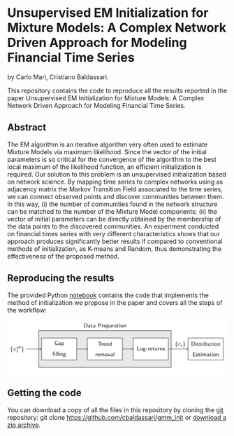 # Unsupervised EM Initialization for Mixture Models: A Complex Network Driven Approach for Modeling Financial Time Series

by
Carlo Mari,
Cristiano Baldassari.

This repository contains the code to reproduce all the results reported in the paper Unsupervised EM Initialization for Mixture Models: A Complex Network Driven Approach for Modeling Financial Time Series.

## Abstract

The EM algorithm is an iterative algorithm very often used to estimate Mixture Models via maximum likelihood. Since the vector of the initial parameters is so critical for the convergence of the algorithm to the best local maximum of the likelihood function, an efficient initialization is required. Our solution to this problem is an unsupervised initialization based on network science. By mapping time series to complex networks using as adjacency matrix the Markov Transition Field associated to the time series, we can connect observed points and discover communities between them. In this way, (i) the number of communities found in the network structure can be matched to the number of the Mixture Model components; (ii) the vector of initial parameters can be directly obtained by the membership of the data points to the discovered communities. An experiment conducted on financial times series with very different characteristics shows that
our approach produces significantly better results if compared to conventional methods of initialization, as K-means and Random, thus demonstrating the effectiveness of the proposed method.

## Reproducing the results

The provided Python [notebook](https://github.com/cbaldassari/gmm_init/blob/main/workflow.ipynb) contains the code that implements the method of initialization we propose in the paper and covers all the steps of the workflow:

![Workflow](https://github.com/cbaldassari/gmm_init/blob/main/img/workflow.png)

## Getting the code
You can download a copy of all the files in this repository by cloning the
[git](https://github.com/cbaldassari/gmm_init) repository:
    git clone https://github.com/cbaldassari/gmm_init
or [download a zip archive](https://github.com/cbaldassari/gmm_init/archive/refs/heads/main.zip).
